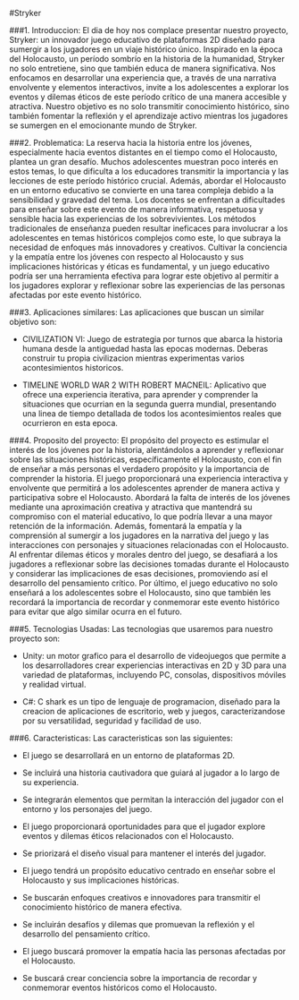 #Stryker

###1. Introduccion:
El dia de hoy nos complace presentar nuestro proyecto, Stryker: un innovador juego educativo de plataformas 2D diseñado para sumergir a los jugadores en un viaje histórico único. Inspirado en la época del Holocausto, un período sombrío en la historia de la humanidad, Stryker no solo entretiene, sino que también educa de manera significativa. Nos enfocamos en desarrollar una experiencia que, a través de una narrativa envolvente y elementos interactivos, invite a los adolescentes a explorar los eventos y dilemas éticos de este período crítico de una manera accesible y atractiva. Nuestro objetivo es no solo transmitir conocimiento histórico, sino también fomentar la reflexión y el aprendizaje activo mientras los jugadores se sumergen en el emocionante mundo de Stryker.

###2. Problematica:
La reserva hacia la historia entre los jóvenes, especialmente hacia eventos distantes en el tiempo como el Holocausto, plantea un gran desafío. Muchos adolescentes muestran poco interés en estos temas, lo que dificulta a los educadores transmitir la importancia y las lecciones de este período histórico crucial. Además, abordar el Holocausto en un entorno educativo se convierte en una tarea compleja debido a la sensibilidad y gravedad del tema. Los docentes se enfrentan a dificultades para enseñar sobre este evento de manera informativa, respetuosa y sensible hacia las experiencias de los sobrevivientes. Los métodos tradicionales de enseñanza pueden resultar ineficaces para involucrar a los adolescentes en temas históricos complejos como este, lo que subraya la necesidad de enfoques más innovadores y creativos. Cultivar la conciencia y la empatía entre los jóvenes con respecto al Holocausto y sus implicaciones históricas y éticas es fundamental, y un juego educativo podría ser una herramienta efectiva para lograr este objetivo al permitir a los jugadores explorar y reflexionar sobre las experiencias de las personas afectadas por este evento histórico.

###3. Aplicaciones similares:
Las aplicaciones que buscan un similar objetivo son:
- CIVILIZATION VI: Juego de estrategia por turnos que abarca la historia humana desde la antiguedad hasta las epocas modernas. Deberas construir tu propia civilizacion mientras experimentas varios acontesimientos historicos.

- TIMELINE WORLD WAR 2 WITH ROBERT MACNEIL: Aplicativo que ofrece una experiencia iterativa, para aprender y comprender la situaciones que ocurrian en la segunda guerra mundial, presentando una linea de tiempo detallada de todos los acontesimientos reales que ocurrieron en esta epoca.

###4. Proposito del proyecto:
El propósito del proyecto es estimular el interés de los jóvenes por la historia, alentándolos a aprender y reflexionar sobre las situaciones históricas, específicamente el Holocausto, con el fin de enseñar a más personas el verdadero propósito y la importancia de comprender la historia. El juego proporcionará una experiencia interactiva y envolvente que permitirá a los adolescentes aprender de manera activa y participativa sobre el Holocausto. Abordará la falta de interés de los jóvenes mediante una aproximación creativa y atractiva que mantendrá su compromiso con el material educativo, lo que podría llevar a una mayor retención de la información. Además, fomentará la empatía y la comprensión al sumergir a los jugadores en la narrativa del juego y las interacciones con personajes y situaciones relacionadas con el Holocausto. Al enfrentar dilemas éticos y morales dentro del juego, se desafiará a los jugadores a reflexionar sobre las decisiones tomadas durante el Holocausto y considerar las implicaciones de esas decisiones, promoviendo así el desarrollo del pensamiento crítico. Por último, el juego educativo no solo enseñará a los adolescentes sobre el Holocausto, sino que también les recordará la importancia de recordar y conmemorar este evento histórico para evitar que algo similar ocurra en el futuro.

###5. Tecnologias Usadas:
Las tecnologias que usaremos para nuestro proyecto son:
- Unity: un motor grafico para el desarrollo de videojuegos que permite a los desarrolladores crear experiencias interactivas en 2D y 3D para una variedad de plataformas, incluyendo PC, consolas, dispositivos móviles y realidad virtual.

- C#: C shark es un tipo de lenguaje de programacion, diseñado para la creacion de aplicaciones de escritorio, web y juegos, caracterizandose por su versatilidad, seguridad y facilidad de uso.

###6. Caracteristicas:
Las caracteristicas son las siguientes:
- El juego se desarrollará en un entorno de plataformas 2D.

- Se incluirá una historia cautivadora que guiará al jugador a lo largo de su experiencia.

- Se integrarán elementos que permitan la interacción del jugador con el entorno y los personajes del juego.

-  El juego proporcionará oportunidades para que el jugador explore eventos y dilemas éticos relacionados con el Holocausto.

- Se priorizará el diseño visual para mantener el interés del jugador.

- El juego tendrá un propósito educativo centrado en enseñar sobre el Holocausto y sus implicaciones históricas.

- Se buscarán enfoques creativos e innovadores para transmitir el conocimiento histórico de manera efectiva.

- Se incluirán desafíos y dilemas que promuevan la reflexión y el desarrollo del pensamiento crítico.

- El juego buscará promover la empatía hacia las personas afectadas por el Holocausto.

- Se buscará crear conciencia sobre la importancia de recordar y conmemorar eventos históricos como el Holocausto.

